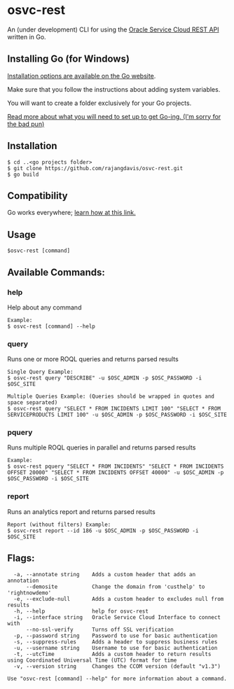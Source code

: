 # osvc-rest

An (under development) CLI for using the [Oracle Service Cloud REST API](https://docs.oracle.com/cloud/latest/servicecs_gs/CXSVC/) written in Go.

## Installing Go (for Windows)
[Installation options are available on the Go website](https://golang.org/doc/install#windows).

Make sure that you follow the instructions about adding system variables.

You will want to create a folder exclusively for your Go projects.

[Read more about what you will need to set up to get Go-ing. (I'm sorry for the bad pun)](https://github.com/golang/go/wiki/SettingGOPATH)
   
## Installation

    $ cd ..<go projects folder>
    $ git clone https://github.com/rajangdavis/osvc-rest.git
    $ go build
   
## Compatibility

Go works everywhere; [learn how at this link.](https://dave.cheney.net/2015/08/22/cross-compilation-with-go-1-5)

## Usage
	$osvc-rest [command]

## Available Commands:

### help

Help about any command

	Example:
	$ osvc-rest [command] --help

### query
Runs one or more ROQL queries and returns parsed results
	
	Single Query Example:
	$ osvc-rest query "DESCRIBE" -u $OSC_ADMIN -p $OSC_PASSWORD -i $OSC_SITE
	
	Multiple Queries Example: (Queries should be wrapped in quotes and space separated)
	$ osvc-rest query "SELECT * FROM INCIDENTS LIMIT 100" "SELECT * FROM SERVICEPRODUCTS LIMIT 100" -u $OSC_ADMIN -p $OSC_PASSWORD -i $OSC_SITE

### pquery

Runs multiple ROQL queries in parallel and returns parsed results

	Example:
	$ osvc-rest pquery "SELECT * FROM INCIDENTS" "SELECT * FROM INCIDENTS OFFSET 20000" "SELECT * FROM INCIDENTS OFFSET 40000" -u $OSC_ADMIN -p $OSC_PASSWORD -i $OSC_SITE

### report
Runs an analytics report and returns parsed results

	Report (without filters) Example:
	$ osvc-rest report --id 186 -u $OSC_ADMIN -p $OSC_PASSWORD -i $OSC_SITE




## Flags:
	  -a, --annotate string    Adds a custom header that adds an annotation
	      --demosite           Change the domain from 'custhelp' to 'rightnowdemo'
	  -e, --exclude-null       Adds a custom header to excludes null from results
	  -h, --help               help for osvc-rest
	  -i, --interface string   Oracle Service Cloud Interface to connect with
	      --no-ssl-verify      Turns off SSL verification
	  -p, --password string    Password to use for basic authentication
	  -s, --suppress-rules     Adds a header to suppress business rules
	  -u, --username string    Username to use for basic authentication
	  -t, --utcTime            Adds a custom header to return results using Coordinated Universal Time (UTC) format for time
	  -v, --version string     Changes the CCOM version (default "v1.3")

	Use "osvc-rest [command] --help" for more information about a command.
